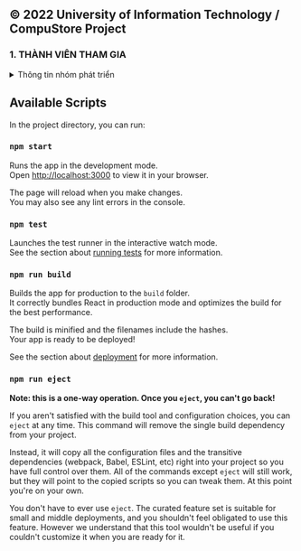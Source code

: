## **© 2022 University of Information Technology / CompuStore Project**

### **1. THÀNH VIÊN THAM GIA**

<details>
  <summary>Thông tin nhóm phát triển</summary>

| STT | MSSV     | HỌ VÀ TÊN                                                                  | LỚP      | VAI TRÒ     |
| --- | -------- | -------------------------------------------------------------------------- | -------- | ----------- |
| 1   | 20521008 | [Phan Xuân Quang](https://github.com/phanxuanquang "Phan Xuân Quang")      | KTPM2020 | Trưởng nhóm |
| 2   | 20521956 | [Trần Văn Thiệt](https://github.com/MiMi-Yup "Trần Văn Thiệt")             | KTPM2020 | Thành viên  |
| 3   | 20521768 | [Nguyễn Hoàng Phúc](https://github.com/phucnh20521768 "Nguyễn Hoàng Phúc") | KTPM2020 | Thành viên  |
| 4   | 20521205 | [Dín Hiền Dũng](https://github.com/dung-ovl "Dín Hiền Dũng")               | KTPM2020 | Thành viên  |

</details>

## Available Scripts

In the project directory, you can run:

### `npm start`

Runs the app in the development mode.\
Open [http://localhost:3000](http://localhost:3000) to view it in your browser.

The page will reload when you make changes.\
You may also see any lint errors in the console.

### `npm test`

Launches the test runner in the interactive watch mode.\
See the section about [running tests](https://facebook.github.io/create-react-app/docs/running-tests) for more information.

### `npm run build`

Builds the app for production to the `build` folder.\
It correctly bundles React in production mode and optimizes the build for the best performance.

The build is minified and the filenames include the hashes.\
Your app is ready to be deployed!

See the section about [deployment](https://facebook.github.io/create-react-app/docs/deployment) for more information.

### `npm run eject`

**Note: this is a one-way operation. Once you `eject`, you can't go back!**

If you aren't satisfied with the build tool and configuration choices, you can `eject` at any time. This command will remove the single build dependency from your project.

Instead, it will copy all the configuration files and the transitive dependencies (webpack, Babel, ESLint, etc) right into your project so you have full control over them. All of the commands except `eject` will still work, but they will point to the copied scripts so you can tweak them. At this point you're on your own.

You don't have to ever use `eject`. The curated feature set is suitable for small and middle deployments, and you shouldn't feel obligated to use this feature. However we understand that this tool wouldn't be useful if you couldn't customize it when you are ready for it.
